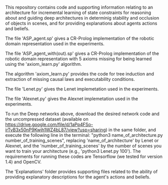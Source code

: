 This repository contains code and supporting information relating to an architecture for incremental learning of state constraints for reasoning about and guiding deep architectures in determinig stability and occlusion of objects in scenes, and for providing explanations about agents actions and beliefs. 

The file 'ASP_agent.sp' gives a CR-Prolog implementation of the robotic domain representation used in the experiments.

The file 'ASP_agent_with(out).sp' gives a CR-Prolog implementation of the robotic domain representation with 5 axioms missing for being learned using the 'axiom_learn.py' algorithm.

The algorithm 'axiom_learn.py' provides the code for tree induction and extraction of missing causal laws and executability conditions.

The file 'Lenet.py' gives the Lenet implemetation used in the experiments.

The file 'Alexnet.py' gives the Alexnet implemetation used in the experiments.

To run the Deep networks above, download the desired network code and the uncompressed dataset (available on https://drive.google.com/file/d/1aPp4FSo-irTvB3x50nP9Kwjh1WZ4bL87/view?usp=sharing) in the same folder, and execute the following line in the terminal: "python3 name_of_architecture.py number_of_training_scenes", replacing 'name_of_architecture' by Lenet or Alexnet, and the 'number_of_training_scenes' by the number of scenes you want to train your architecture (e.g., 'python3 Lenet.py 100'). The requirements for running these codes are Tensorflow (we tested for version 1.4) and OpenCV.

The 'Explanations' folder provides supporting files related to the ability of providing explanatory descriptions for the agent's actions and beliefs.

